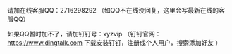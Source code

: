 请加在线客服QQ：2716298292 （如QQ不在线没回复，这里会写最新在线的客服QQ）

如果QQ暂时加不了，请加钉钉号：xyzvip
（钉钉官网：https://www.dingtalk.com  下载安装钉钉，注册成个人用户，搜索添加好友 ）

